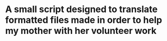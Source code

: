 # A small script designed to translate formatted files made in order to help my mother with her volunteer work

